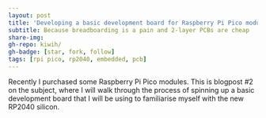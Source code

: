 ```yaml
---
layout: post
title: 'Developing a basic development board for Raspberry Pi Pico modules'
subtitle: Because breadboarding is a pain and 2-layer PCBs are cheap
share-img: 
gh-repo: kiwih/
gh-badge: [star, fork, follow]
tags: [rpi pico, rp2040, embedded, pcb]
---
```


Recently I purchased some Raspberry Pi Pico modules. This is blogpost #2 on the subject, where I will walk through the process of spinning up a basic development board that I will be using to familiarise myself with the new RP2040 silicon.

